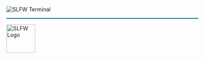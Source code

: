 ![SLFW Terminal](https://github.com/user-attachments/assets/d0477823-f05d-4951-b9ee-17147b802856)

<hr style="border: 1px solid #66ccff;">

<a href="https://slfw.vercel.app/">
  <img src="https://github.com/user-attachments/assets/aacc9467-d5d4-419c-a942-ec06f40b41a1" alt="SLFW Logo" width="75">
</a>
